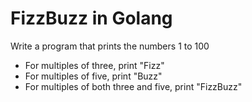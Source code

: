 # FizzBuzz in Golang

Write a program that prints the numbers 1 to 100

- For multiples of three, print "Fizz"
- For multiples of five, print "Buzz"
- For multiples of both three and five, print "FizzBuzz"